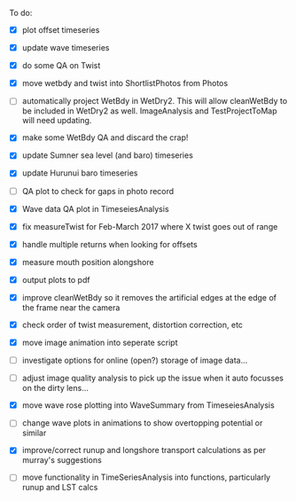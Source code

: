 To do:
- [x] plot offset timeseries
- [x] update wave timeseries
- [x] do some QA on Twist
- [x] move wetbdy and twist into ShortlistPhotos from Photos
- [ ] automatically project WetBdy in WetDry2. This will allow cleanWetBdy to be
      included in WetDry2 as well. ImageAnalysis and TestProjectToMap will need 
      updating.
- [x] make some WetBdy QA and discard the crap!
- [x] update Sumner sea level (and baro) timeseries
- [x] update Hurunui baro timeseries
- [ ] QA plot to check for gaps in photo record
- [x] Wave data QA plot in TimeseiesAnalysis
- [x] fix measureTwist for Feb-March 2017 where X twist goes out of range
- [x] handle multiple returns when looking for offsets
- [x] measure mouth position alongshore
- [x] output plots to pdf
- [x] improve cleanWetBdy so it removes the artificial edges at the edge of the 
      frame near the camera
- [x] check order of twist measurement, distortion correction, etc
- [x] move image animation into seperate script
- [ ] investigate options for online (open?) storage of image data...
- [ ] adjust image quality analysis to pick up the issue when it auto focusses on the dirty lens...
- [x] move wave rose plotting into WaveSummary from TimeseiesAnalysis
- [ ] change wave plots in animations to show overtopping potential or similar
- [x] improve/correct runup and longshore transport calculations as per murray's suggestions
- [ ] move functionality in TimeSeriesAnalysis into functions, particularly runup and LST calcs

